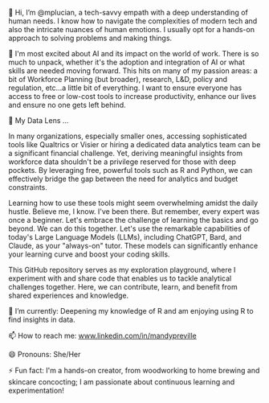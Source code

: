 👋 Hi, I’m @mplucian, a tech-savvy empath with a deep understanding of human needs. I know how to navigate the complexities of modern tech and also the intricate nuances of human emotions. I usually opt for a hands-on approach to solving problems and making things. 

💞️ I'm most excited about AI and its impact on the world of work. There is so much to unpack, whether it's the adoption and integration of AI or what skills are needed moving forward. This hits on many of my passion areas: a bit of Workforce Planning (but broader), research, L&D, policy and regulation, etc...a little bit of everything. I want to ensure everyone has access to free or low-cost tools to increase productivity, enhance our lives and ensure no one gets left behind.

👀 My Data Lens ...

In many organizations, especially smaller ones, accessing sophisticated tools like Qualtrics or Visier or hiring a dedicated data analytics team can be a significant financial challenge. Yet, deriving meaningful insights from workforce data shouldn't be a privilege reserved for those with deep pockets. By leveraging free, powerful tools such as R and Python, we can effectively bridge the gap between the need for analytics and budget constraints. 

Learning how to use these tools might seem overwhelming amidst the daily hustle. Believe me, I know. I've been there. But remember, every expert was once a beginner. Let's embrace the challenge of learning the basics and go beyond. We can do this together. Let's use the remarkable capabilities of today's Large Language Models (LLMs), including ChatGPT, Bard, and Claude, as your "always-on" tutor. These models can significantly enhance your learning curve and boost your coding skills. 

This GitHub repository serves as my exploration playground, where I experiment with and share code that enables us to tackle analytical challenges together. Here, we can contribute, learn, and benefit from shared experiences and knowledge. 

🌱 I’m currently:  Deepening my knowledge of R and am enjoying using R to find insights in data.

📫 How to reach me: www.linkedin.com/in/mandypreville

😄 Pronouns: She/Her

⚡ Fun fact: I'm a hands-on creator, from woodworking to home brewing and skincare concocting; I am passionate about continuous learning and experimentation!
